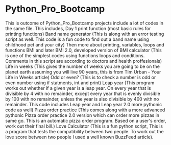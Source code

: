 # Python_Pro_Bootcamp
This is outcome of Python_Pro_Bootcamp projects include a lot of codes in the same file. This includes,
Day 1 print function (most basic rules for printing functions)
Band name generator (This is along with an error testing script as well. This code is a fun code to find out a band name using childhood pet and your city)
Then more about printing, variables, loops and functions
BMI and later BMI 2.0, developed version of BMI calculator (This is one of the simplest codes using functions loops and conditions. Comments in this script are according to doctors and health proffesionals)
Life in weeks (This gives the number of weeks you are going to be on the planet earth assuming you will live 90 years, this is from Tim Urban - Your Life in Weeks article)
Odd or even? (This is to check a number is odd or even number using if statments, int and print)
Leap year (This program works out whether if a given year is a leap year. On every year that is divisible by 4 with no remainder, except every year that is evenly divisible by 100 with no remainder, unless the year is also divisible by 400 with no remainder. This code includes Leap year and Leap year 2.0 more pythonic code as well)
Pizza order practice (This comes along with a more advanced pythonic Pizza order practice 2.0 version which can order more pizzas in same go. This is an automatic pizza order program. Based on a user's order, work out their final bill.)
Love Calculator (This is a fun python script, This is a program that tests the compatibility between two people. To work out the love score between two people I used a well known BuzzFeed article).
